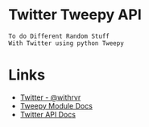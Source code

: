 # Twitter Tweepy API

```
To do Different Random Stuff
With Twitter using python Tweepy
```

# Links

-   [Twitter - @withrvr](https://twitter.com/withrvr)
-   [Tweepy Module Docs](https://docs.tweepy.org/)
-   [Twitter API Docs](https://developer.twitter.com/en/docs/twitter-api)
